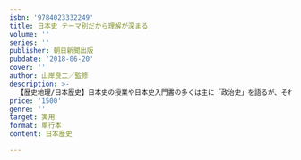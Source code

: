 ```yaml
---
isbn: '9784023332249'
title: 日本史 テーマ別だから理解が深まる
volume: ''
series: ''
publisher: 朝日新聞出版
pubdate: '2018-06-20'
cover: ''
author: 山岸良二／監修
description: >-
  【歴史地理/日本歴史】日本史の授業や日本史入門書の多くは主に「政治史」を語るが、それだけでは日本の一側面を学んだに過ぎない。本書では「政治」のほか、「外交」「社会」「宗教」など八つのテーマをタテ軸として、日本の多様な歴史をオールカラーの図解たっぷりで解説。
price: '1500'
genre: ''
target: 実用
format: 単行本
content: 日本歴史

---
```


